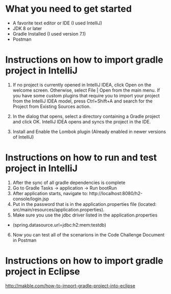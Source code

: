 # What you need to get started
- A favorite text editor or IDE (I used IntelliJ)
- JDK 8 or later
- Gradle Installed (I used version 7.1)
- Postman

# Instructions on how to import gradle project in IntelliJ
1. If no project is currently opened in IntelliJ IDEA, click Open on the welcome screen. Otherwise, select File | Open from the main menu.
If you have some custom plugins that require you to import your project from the IntelliJ IDEA model, press Ctrl+Shift+A and search for the Project from Existing Sources action.

2. In the dialog that opens, select a directory containing a Gradle project and click OK.
IntelliJ IDEA opens and syncs the project in the IDE.

3. Install and Enable the Lombok plugin (Already enabled in newer versions of IntelliJ)

# Instructions on how to run and test project in IntelliJ
1. After the sync of all gradle dependencies is complete
2. Go to Gradle Tasks -> application -> Run  bootRun
3. After application starts, navigate to: http://localhost:8080/h2-console/login.jsp
4. Put in the password that is in the application.properties file (located: src/main/resources/application.properties). 
5. Make sure you use the jdbc driver listed in the application.properties 
- (spring.datasource.url=jdbc:h2:mem:testdb)

6. Now you can test all of the scenarions in the Code Challenge Document in Postman

# Instructions on how to import gradle project in Eclipse
http://makble.com/how-to-import-gradle-project-into-eclipse



